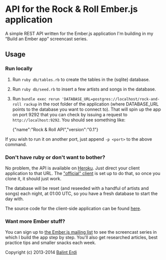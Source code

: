 API for the Rock & Roll Ember.js application
============================================

A simple REST API written for the Ember.js application I'm building in my “Build an Ember app” screencast series.

## Usage

### Run locally

1. Run `ruby db/tables.rb` to create the tables in the (sqlite) database.
2. Run `ruby db/seed.rb` to insert a few artists and songs in the database.
3. Run `bundle exec rerun 'DATABASE_URL=postgres://localhost/rock-and-roll rackup` in the root folder of the application (where DATABASE_URL points to the database you want to connect to). That will spin up the app on port 9292 that you can check by issuing a request to `http://localhost:9292`. You should see something like: 

    {"name":"Rock & Roll API","version":"0.1"}
    
If you wish to run it on another port, just append `-p <port>` to the above command.

### Don't have ruby or don't want to bother?

No problem, the API is available on [Heroku][heroku_host]. Just direct your client application to that URL. The ["official" client](https://github.com/balinterdi/rock-and-roll) is set up to do that, so once you clone it, it should just work.

The database will be reset (and reseeded with a handful of artists and songs) each night, at 01:00 UTC, so you have a fresh database to start the day with.

The source code for the client-side application can be found [here](https://github.com/balinterdi/rock-and-roll).

### Want more Ember stuff?

You can sign up to [the Ember.js mailing list](http://emberjs.balinterdi.com) to see the screencast series in which I
build the app step by step. You'll also get researched articles, best practice tips and smaller snacks each week.

Copyright (c) 2013-2014 [Balint Erdi](http://balinterdi.com)

[heroku_host]: http://rock-and-roll-with-emberjs-api.herokuapp.com/
